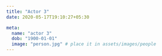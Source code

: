 ```yaml
---
title: "Actor 3"
date: 2020-05-17T19:10:27+05:30

meta:
  name: "actor 3"
  dob: "1900-01-01"
  image: "person.jpg" # place it in assets/images/people
---
```

